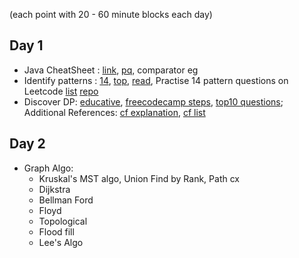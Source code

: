 (each point with 20 - 60 minute blocks each day)
## Day 1
- Java CheatSheet : [link](https://codeburst.io/java-cheat-sheet-4b1ce58967e9), [pq](https://www.geeksforgeeks.org/priority-queue-class-in-java-2/), comparator eg
- Identify patterns : [14](https://hackernoon.com/14-patterns-to-ace-any-coding-interview-question-c5bb3357f6ed), [top](https://algo.monster/problems/stats), 
[read](https://dev.to/arslan_ah/the-ultimate-strategy-to-preparing-for-the-coding-interview-3ace), 
Practise 14 pattern questions on Leetcode [list](https://www.educative.io/courses/grokking-the-coding-interview) 
 [repo](https://github.com/cl2333/Grokking-the-Coding-Interview-Patterns-for-Coding-Questions)
- Discover DP: [educative](https://www.educative.io/blog/6-dp-problems-to-solve-for-your-next-coding-interview), 
[freecodecamp steps](https://www.freecodecamp.org/news/follow-these-steps-to-solve-any-dynamic-programming-interview-problem-cc98e508cd0e/), 
[top10 questions](https://medium.com/techie-delight/top-10-dynamic-programming-problems-5da486eeb360); 
Additional References: [cf explanation](https://codeforces.com/blog/entry/43256), [cf list](https://codeforces.com/blog/entry/67679)

## Day 2
- Graph Algo:
  - Kruskal's MST algo, Union Find by Rank, Path cx
  - Dijkstra
  - Bellman Ford
  - Floyd
  - Topological
  - Flood fill
  - Lee's Algo
